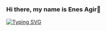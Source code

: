 ### Hi there, my name is Enes Agir👋

[![Typing SVG](https://readme-typing-svg.herokuapp.com?color=%230A00FF&lines=Passionate+Developer;Master+Student;Flutter+%26+Dart)](https://git.io/typing-svg)


